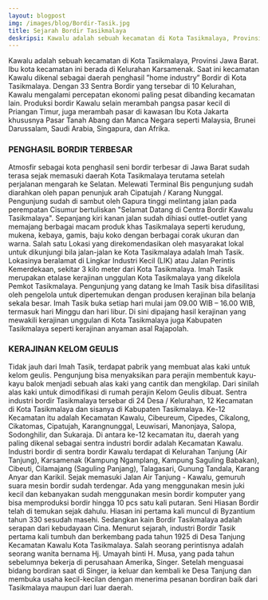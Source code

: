 ```yaml
---
layout: blogpost
img: /images/blog/Bordir-Tasik.jpg
title: Sejarah Bordir Tasikmalaya
deskripsi: Kawalu adalah sebuah kecamatan di Kota Tasikmalaya, Provinsi Jawa Barat. Ibu kota kecamatan
---
```


 Kawalu adalah sebuah kecamatan di Kota Tasikmalaya, Provinsi Jawa Barat. Ibu kota kecamatan ini berada di Kelurahan Karsamenak. Saat ini kecamatan Kawalu dikenal sebagai daerah penghasil ”home industry” Bordir di Kota Tasikmalaya. Dengan 33 Sentra Bordir yang tersebar di 10 Kelurahan, Kawalu mengalami percepatan ekonomi paling pesat dibanding kecamatan lain. Produksi bordir Kawalu selain merambah pangsa pasar kecil di Priangan Timur, juga merambah pasar di kawasan Ibu Kota Jakarta khususnya Pasar Tanah Abang dan Manca Negara seperti Malaysia, Brunei Darussalam, Saudi Arabia, Singapura, dan Afrika.

### PENGHASIL BORDIR TERBESAR

Atmosfir sebagai kota penghasil seni bordir terbesar di Jawa Barat sudah terasa sejak memasuki daerah Kota Tasikmalaya terutama setelah perjalanan mengarah ke Selatan. Melewati Terminal Bis pengunjung sudah diarahkan oleh papan penunjuk arah Cipatujah / Karang Nunggal. Pengunjung sudah di sambut oleh Gapura tinggi melintang jalan pada perempatan Cisumur bertuliskan "Selamat Datang di Centra Bordir Kawalu Tasikmalaya". Sepanjang kiri kanan jalan sudah dihiasi outlet-outlet yang memajang berbagai macam produk khas Tasikmalaya seperti kerudung, mukena, kebaya, gamis, baju koko dengan berbagai corak ukuran dan warna. Salah satu Lokasi yang direkomendasikan oleh masyarakat lokal untuk dikunjungi bila jalan-jalan ke Kota Tasikmalaya adalah Imah Tasik. Lokasinya beralamat di Lingkar Industri Kecil (LIK) atau Jalan Perintis Kemerdekaan, sekitar 3 kilo meter dari Kota Tasikmalaya. Imah Tasik merupakan etalase kerajinan unggulan Kota Tasikmalaya yang dikelola Pemkot Tasikmalaya. Pengunjung yang datang ke Imah Tasik bisa difasilitasi oleh pengelola untuk dipertemukan dengan produsen kerajinan bila belanja sekala besar. Imah Tasik buka setiap hari mulai jam 09.00 WIB – 16.00 WIB, termasuk hari Minggu dan hari libur.  Di sini dipajang hasil kerajinan yang mewakili kerajinan unggulan di Kota Tasikmalaya juga Kabupaten Tasikmalaya seperti kerajinan anyaman asal Rajapolah.

### KERAJINAN KELOM GEULIS

Tidak jauh dari Imah Tasik, terdapat pabrik yang membuat alas kaki untuk kelom geulis. Pengunjung bisa menyaksikan para perajin membentuk kayu-kayu balok menjadi sebuah alas kaki yang cantik dan  mengkilap. Dari sinilah alas kaki untuk dimodifikasi di rumah perajin Kelom Geulis dibuat. Sentra industri bordir Tasikmalaya tersebar di 24 Desa / Kelurahan, 12 Kecamatan di Kota Tasikmalaya dan sisanya di Kabupaten Tasikmalaya. Ke-12 Kecamatan itu adalah Kecamatan Kawalu, Cibeureum, Cipedes, Cikalong, Cikatomas, Cipatujah, Karangnunggal, Leuwisari, Manonjaya, Salopa, Sodonghilir, dan Sukaraja. Di antara ke-12 kecamatan itu, daerah yang paling dikenal sebagai sentra industri bordir adalah Kecamatan Kawalu. Industri bordir di sentra bordir Kawalu terdapat di Kelurahan Tanjung (Air Tanjung), Karsamenak (Kampung Ngamplang, Kampung Saguling Babakan), Cibeuti, Cilamajang (Saguling Panjang), Talagasari, Gunung Tandala, Karang Anyar dan Karikil.
Sejak memasuki Jalan Air Tanjung - Kawalu, gemuruh suara mesin bordir sudah terdengar. Ada yang menggunakan mesin juki kecil dan kebanyakan sudah menggunakan mesin bordir komputer yang bisa memproduksi bordir hingga 10 pcs satu kali putaran. Seni Hiasan Bordir telah di temukan sejak dahulu. Hiasan ini pertama kali muncul di Byzantium tahun 330 sesudah masehi. Sedangkan kain Bordir Tasikmalaya adalah serapan dari kebudayaan Cina. Menurut sejarah, industri Bordir Tasik pertama kali tumbuh dan berkembang pada tahun 1925 di Desa Tanjung Kecamatan Kawalu Kota Tasikmalaya. Salah seorang perintisnya adalah seorang wanita bernama Hj. Umayah binti H. Musa, yang pada tahun sebelumnya bekerja di perusahaan Amerika, Singer. Setelah menguasai bidang bordiran saat di Singer, ia keluar dan kembali ke Desa Tanjung dan membuka usaha kecil-kecilan dengan menerima pesanan bordiran baik dari Tasikmalaya maupun dari luar daerah.
